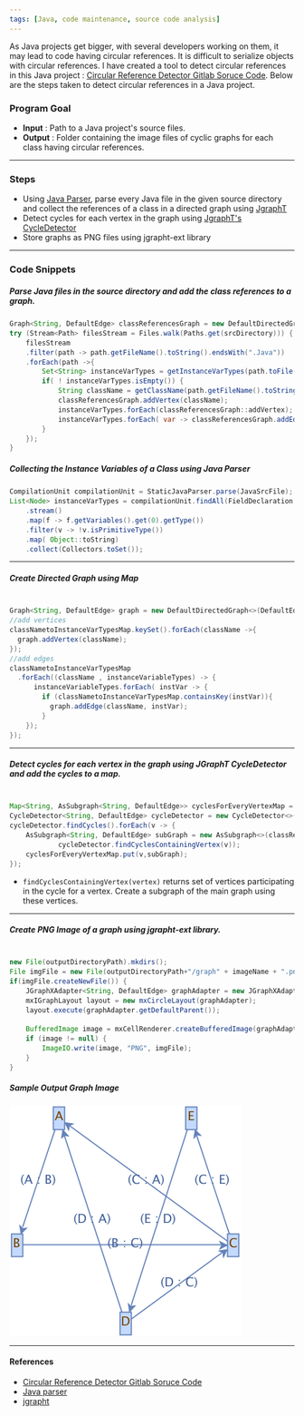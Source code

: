 ```yaml
---
tags: [Java, code maintenance, source code analysis]
---
```


As Java projects get bigger, with several developers working on them, it may lead to code having circular
references. It is difficult to serialize objects with circular references. I have created a tool to detect circular references in this Java project : [Circular Reference Detector Gitlab Soruce Code](https://gitlab.com/nikhil_ideacrest/java-circular-reference-detector). Below are the steps taken to detect circular references in a Java project.

### Program Goal
- **Input** : Path to a Java project's source files.
- **Output** : Folder containing the image files of cyclic graphs for each class having circular references.

---

### Steps
  - Using [Java Parser](https://github.com/Javaparser/Javaparser), parse every Java file in the given source directory and collect the references of a class in a directed graph using [JgraphT](https://jgrapht.org/)
  - Detect cycles for each vertex in the graph using [JgraphT's](https://jgrapht.org/) [CycleDetector](https://jgrapht.org/Javadoc/org/jgrapht/alg/cycle/CycleDetector.html)
  - Store graphs as PNG files using jgrapht-ext library
---

### Code Snippets

##### Parse Java files in the source directory and add the class references to a graph.
``` Java
Graph<String, DefaultEdge> classReferencesGraph = new DefaultDirectedGraph<>(DefaultEdge.class);
try (Stream<Path> filesStream = Files.walk(Paths.get(srcDirectory))) {
	filesStream				
	.filter(path -> path.getFileName().toString().endsWith(".Java"))
	.forEach(path ->{
		Set<String> instanceVarTypes = getInstanceVarTypes(path.toFile());
		if( ! instanceVarTypes.isEmpty()) {						
			String className = getClassName(path.getFileName().toString());
			classReferencesGraph.addVertex(className);
			instanceVarTypes.forEach(classReferencesGraph::addVertex);
			instanceVarTypes.forEach( var -> classReferencesGraph.addEdge(className, var));
		}
	});
}
```

##### Collecting the Instance Variables of a Class using Java Parser
``` Java
CompilationUnit compilationUnit = StaticJavaParser.parse(JavaSrcFile);		
List<Node> instanceVarTypes = compilationUnit.findAll(FieldDeclaration.class)
    .stream()
    .map(f -> f.getVariables().get(0).getType())
    .filter(v -> !v.isPrimitiveType())
    .map( Object::toString)
    .collect(Collectors.toSet());
```

---

##### Create Directed Graph using Map
```Java

Graph<String, DefaultEdge> graph = new DefaultDirectedGraph<>(DefaultEdge.class);		
//add vertices
classNametoInstanceVarTypesMap.keySet().forEach(className ->{			
  graph.addVertex(className);
});
//add edges
classNametoInstanceVarTypesMap
  .forEach((className , instanceVariableTypes) -> {
      instanceVariableTypes.forEach( instVar -> {
        if (classNametoInstanceVarTypesMap.containsKey(instVar)){
          graph.addEdge(className, instVar);
        }			
    });
});

```

---

##### Detect cycles for each vertex in the graph using JGraphT CycleDetector and add the cycles to a map.
```Java

Map<String, AsSubgraph<String, DefaultEdge>> cyclesForEveryVertexMap = new HashMap<>();
CycleDetector<String, DefaultEdge> cycleDetector = new CycleDetector<>(classReferencesGraph);
cycleDetector.findCycles().forEach(v -> {
	AsSubgraph<String, DefaultEdge> subGraph = new AsSubgraph<>(classReferencesGraph,
			cycleDetector.findCyclesContainingVertex(v));
	cyclesForEveryVertexMap.put(v,subGraph);
});

```
- `findCyclesContainingVertex(vertex)` returns set of vertices participating in the cycle for a vertex. Create a subgraph of the main graph using these vertices.

---

##### Create PNG Image of a graph using jgrapht-ext library.

```Java

new File(outputDirectoryPath).mkdirs();
File imgFile = new File(outputDirectoryPath+"/graph" + imageName + ".png");
if(imgFile.createNewFile()) {
	JGraphXAdapter<String, DefaultEdge> graphAdapter = new JGraphXAdapter<>(subGraph);
	mxIGraphLayout layout = new mxCircleLayout(graphAdapter);
	layout.execute(graphAdapter.getDefaultParent());

	BufferedImage image = mxCellRenderer.createBufferedImage(graphAdapter, null, 2, Color.WHITE, true, null);
	if (image != null) {
		ImageIO.write(image, "PNG", imgFile);
	}
}

```

##### Sample Output Graph Image

![Sample output graph image.](/assets/images/detect-circular-references-in-a-java-project/graphD.png)

---

#### References
- [Circular Reference Detector Gitlab Soruce Code](https://gitlab.com/nikhil_ideacrest/java-circular-reference-detector)
- [Java parser](https://tomassetti.me/parsing-in-Java/)
- [jgrapht](https://www.baeldung.com/jgrapht)
